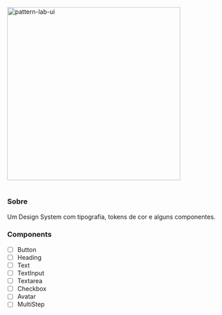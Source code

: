 <a href="https://flavia-dantas.github.io/design-system-pattern-lab-ui/">
  <img src="https://github.com/user-attachments/assets/f0455edc-31a7-4c82-8497-8ec3ebd7e0aa" alt="pattern-lab-ui" width="400"/>
</a>

#
### Sobre
Um Design System com tipografia, tokens de cor e alguns componentes.

### Components

- [ ] Button
- [ ] Heading
- [ ] Text
- [ ] TextInput
- [ ] Textarea
- [ ] Checkbox
- [ ] Avatar
- [ ] MultiStep
